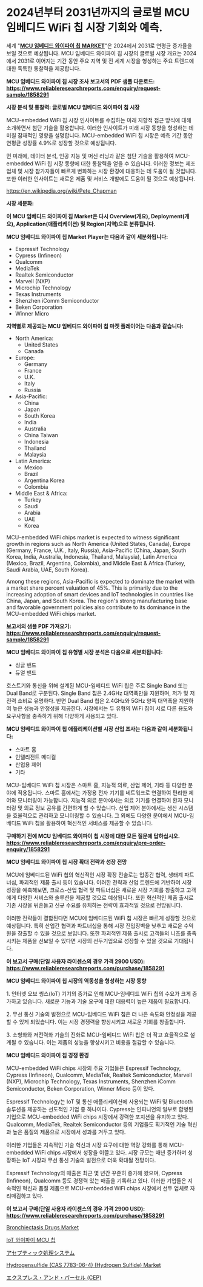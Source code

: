 <p><h1>2024년부터 2031년까지의 글로벌 MCU 임베디드 WiFi 칩 시장 기회와 예측.</h1></p><p>세계 "<strong><a href="https://www.reliableresearchreports.com/mcu-embedded-wifi-chips-r1858291">MCU 임베디드 와이파이 칩 MARKET</a></strong>"은 2024에서 2031로 연평균 증가율을 보일 것으로 예상됩니다. MCU 임베디드 와이파이 칩 시장의 글로벌 시장 개요는 2024에서 2031로 이어지는 기간 동안 주요 지역 및 전 세계 시장을 형성하는 주요 트렌드에 대한 독특한 통찰력을 제공합니다.</p>
<p><strong>MCU 임베디드 와이파이 칩 시장 조사 보고서의 PDF 샘플 다운로드: <a href="https://www.reliableresearchreports.com/enquiry/request-sample/1858291">https://www.reliableresearchreports.com/enquiry/request-sample/1858291</a></strong></p>
<p><strong>시장 분석 및 통찰력: 글로벌 MCU 임베디드 와이파이 칩 시장</strong></p>
<p><p>MCU-embedded WiFi 칩 시장 인사이트를 수집하는 미래 지향적 접근 방식에 대해 소개하면서 첨단 기술을 활용합니다. 이러한 인사이트가 미래 시장 동향을 형성하는 데 미칠 잠재적인 영향을 설명합니다. MCU-embedded WiFi 칩 시장은 예측 기간 동안 연평균 성장률 4.9%로 성장할 것으로 예상됩니다.</p><p>먼 미래에, 데이터 분석, 인공 지능 및 머신 러닝과 같은 첨단 기술을 활용하여 MCU-embedded WiFi 칩 시장 동향에 대한 통찰력을 얻을 수 있습니다. 이러한 정보는 제조업체 및 시장 참가자들이 빠르게 변화하는 시장 환경에 대응하는 데 도움이 될 것입니다. 또한 이러한 인사이트는 새로운 제품 및 서비스 개발에도 도움이 될 것으로 예상됩니다.</p></p>
<p><a href="%7CAUTHORITHY_DOMAIN_URL%7C">https://en.wikipedia.org/wiki/Pete_Chapman</a></p>
<p><strong>시장 세분화:</strong></p>
<p><strong>이 MCU 임베디드 와이파이 칩 Market은 다시 Overview(개요), Deployment(개요), Application(애플리케이션) 및 Region(지역)으로 분류됩니다.</strong></p>
<p><strong>MCU 임베디드 와이파이 칩 Market Player는 다음과 같이 세분화됩니다:</strong></p>
<p><ul><li>Espressif Technology</li><li>Cypress (Infineon)</li><li>Qualcomm</li><li>MediaTek</li><li>Realtek Semiconductor</li><li>Marvell (NXP)</li><li>Microchip Technology</li><li>Texas Instruments</li><li>Shenzhen iComm Semiconductor</li><li>Beken Corporation</li><li>Winner Micro</li></ul></p>
<p><strong>지역별로 제공되는 MCU 임베디드 와이파이 칩 마켓 플레이어는 다음과 같습니다:</strong></p>
<p><ul>
    <li>
        North America:
        <ul>
            <li>United States</li>
            <li>Canada</li>
        </ul>
    </li>
    <li>
        Europe:
        <ul>
            <li>Germany</li>
            <li>France</li>
            <li>U.K.</li>
            <li>Italy</li>
            <li>Russia</li>
        </ul>
    </li>
    <li>
        Asia-Pacific:
        <ul>
            <li>China</li>
            <li>Japan</li>
            <li>South Korea</li>
            <li>India</li>
            <li>Australia</li>
            <li>China Taiwan</li>
            <li>Indonesia</li>
            <li>Thailand</li>
            <li>Malaysia</li>
        </ul>
    </li>
    <li>
        Latin America:
        <ul>
            <li>Mexico</li>
            <li>Brazil</li>
            <li>Argentina Korea</li>
            <li>Colombia</li>
        </ul>
    </li>
    <li>
        Middle East & Africa:
        <ul>
            <li>Turkey</li>
            <li>Saudi</li>
            <li>Arabia</li>
            <li>UAE</li>
            <li>Korea</li>
        </ul>
    </li>
    </ul></p>
<p><p>MCU-embedded WiFi chips market is expected to witness significant growth in regions such as North America (United States, Canada), Europe (Germany, France, U.K., Italy, Russia), Asia-Pacific (China, Japan, South Korea, India, Australia, Indonesia, Thailand, Malaysia), Latin America (Mexico, Brazil, Argentina, Colombia), and Middle East & Africa (Turkey, Saudi Arabia, UAE, South Korea).</p><p>Among these regions, Asia-Pacific is expected to dominate the market with a market share percent valuation of 45%. This is primarily due to the increasing adoption of smart devices and IoT technologies in countries like China, Japan, and South Korea. The region's strong manufacturing base and favorable government policies also contribute to its dominance in the MCU-embedded WiFi chips market.</p></p>
<p><strong>보고서의 샘플 PDF 가져오기: <a href="https://www.reliableresearchreports.com/enquiry/request-sample/1858291">https://www.reliableresearchreports.com/enquiry/request-sample/1858291</a></strong></p>
<p><strong>MCU 임베디드 와이파이 칩 유형별 시장 분석은 다음으로 세분화됩니다:</strong></p>
<p><ul><li>싱글 밴드</li><li>듀얼 밴드</li></ul></p>
<p><p>호스트기와 통신을 위해 설계된 MCU-임베디드 WiFi 칩은 주로 Single Band 또는 Dual Band로 구분된다. Single Band 칩은 2.4GHz 대역폭만을 지원하며, 저가 및 저전력 소비로 유명하다. 반면 Dual Band 칩은 2.4GHz와 5GHz 양쪽 대역폭을 지원하여 높은 성능과 안정성을 제공한다. 시장에서는 두 유형의 WiFi 칩이 서로 다른 용도와 요구사항을 충족하기 위해 다양하게 사용되고 있다.</p></p>
<p><strong>MCU 임베디드 와이파이 칩 애플리케이션별 시장 산업 조사는 다음과 같이 세분화됩니다:</strong></p>
<p><ul><li>스마트 홈</li><li>인텔리전트 메디컬</li><li>산업용 제어</li><li>기타</li></ul></p>
<p><p>MCU-임베디드 WiFi 칩 시장은 스마트 홈, 지능적 의료, 산업 제어, 기타 등 다양한 분야에 적용됩니다. 스마트 홈에서는 가정용 전자 기기를 네트워크로 연결하여 편리한 제어와 모니터링이 가능합니다. 지능적 의료 분야에서는 의료 기기를 연결하여 환자 모니터링 및 의료 정보 공유를 간편하게 할 수 있습니다. 산업 제어 분야에서는 생산 시스템을 효율적으로 관리하고 모니터링할 수 있습니다. 그 외에도 다양한 분야에서 MCU-임베디드 WiFi 칩을 활용하여 혁신적인 서비스를 제공할 수 있습니다.</p></p>
<p><strong>구매하기 전에 MCU 임베디드 와이파이 칩 시장에 대한 모든 질문에 답하십시오. <a href="https://www.reliableresearchreports.com/enquiry/pre-order-enquiry/1858291">https://www.reliableresearchreports.com/enquiry/pre-order-enquiry/1858291</a></strong></p>
<p><strong>MCU 임베디드 와이파이 칩 시장 확대 전략과 성장 전망</strong></p>
<p><p>MCU에 임베디드된 WiFi 칩의 혁신적인 시장 확장 전술로는 업종간 협력, 생태계 파트너십, 파괴적인 제품 출시 등이 있습니다. 이러한 전략과 산업 트렌드에 기반하여 시장 성장을 예측해보면, 크로스-산업 협력 및 파트너십은 새로운 시장 기회를 창출하고 고객에게 다양한 서비스와 솔루션을 제공할 것으로 예상됩니다. 또한 혁신적인 제품 출시로 기존 시장을 뒤흔들고 신규 수요를 유치하는 전략이 효과적일 것으로 전망됩니다.</p><p>이러한 전략들이 결합된다면 MCU에 임베디드된 WiFi 칩 시장은 빠르게 성장할 것으로 예상됩니다. 특히 산업간 협력과 파트너십을 통해 시장 진입장벽을 낮추고 새로운 수익원을 창출할 수 있을 것으로 보입니다. 또한 파괴적인 제품 출시로 고객들의 니즈를 충족시키는 제품을 선보일 수 있다면 시장의 선두기업으로 성장할 수 있을 것으로 기대됩니다.</p></p>
<p><strong>이 보고서 구매(단일 사용자 라이센스의 경우 가격 2900 USD): <a href="https://www.reliableresearchreports.com/purchase/1858291">https://www.reliableresearchreports.com/purchase/1858291</a></strong></p>
<p><strong>MCU 임베디드 와이파이 칩 시장의 역동성을 형성하는 시장 동향</strong></p>
<p><p>1. 인터넷 오브 씽스(IoT) 기기의 증가로 인해 MCU-임베디드 WiFi 칩의 수요가 크게 증가하고 있습니다. 새로운 기능과 기술 요구에 대한 대응력이 높은 제품이 필요합니다.</p><p>2. 무선 통신 기술의 발전으로 MCU-임베디드 WiFi 칩은 더 나은 속도와 안정성을 제공할 수 있게 되었습니다. 이는 시장 경쟁력을 향상시키고 새로운 기회를 창출합니다.</p><p>3. 소형화와 저전력화 기술의 진화로 MCU-임베디드 WiFi 칩은 더 작고 효율적으로 설계될 수 있습니다. 이는 제품의 성능을 향상시키고 비용을 절감할 수 있습니다.</p></p>
<p><strong>MCU 임베디드 와이파이 칩 경쟁 환경</strong></p>
<p><p>MCU-embedded WiFi chips 시장의 주요 기업들은 Espressif Technology, Cypress (Infineon), Qualcomm, MediaTek, Realtek Semiconductor, Marvell (NXP), Microchip Technology, Texas Instruments, Shenzhen iComm Semiconductor, Beken Corporation, Winner Micro 등이 있다. </p><p>Espressif Technology는 IoT 및 통신 애플리케이션에 사용되는 WiFi 및 Bluetooth 솔루션을 제공하는 선도적인 기업 중 하나이다. Cypress는 인피니언의 일부로 합병된 기업으로 MCU-embedded WiFi chips 시장에서 강력한 포지션을 유지하고 있다. Qualcomm, MediaTek, Realtek Semiconductor 등의 기업들도 획기적인 기술 혁신과 높은 품질의 제품으로 시장에서 성과를 거두고 있다. </p><p>이러한 기업들은 지속적인 기술 혁신과 시장 요구에 대한 역량 강화를 통해 MCU-embedded WiFi chips 시장에서 성장을 이끌고 있다. 시장 규모는 매년 증가하며 성장하는 IoT 시장과 무선 통신 기술의 발전으로 더욱 확대될 전망이다. </p><p>Espressif Technology의 매출은 최근 몇 년간 꾸준히 증가해 왔으며, Cypress (Infineon), Qualcomm 등도 경쟁력 있는 매출을 기록하고 있다. 이러한 기업들은 지속적인 혁신과 품질 제품으로 MCU-embedded WiFi chips 시장에서 선두 업체로 자리매김하고 있다.</p></p>
<p><strong>이 보고서 구매(단일 사용자 라이센스의 경우 가격 2900 USD): <a href="https://www.reliableresearchreports.com/purchase/1858291">https://www.reliableresearchreports.com/purchase/1858291</a></strong></p>
<p><p><a href="https://medium.com/@janetvalentinh15/comprehensive-analysis-of-the-global-bronchiectasis-drugs-market-growth-trends-market-forecasts-ca3f71d99e48">Bronchiectasis Drugs Market</a></p><p><a href="https://github.com/laholand/Market-Research-Report-List-6/blob/main/4131876108189.md">IoT 와이파이 MCU 칩</a></p><p><a href="https://medium.com/@johnson154chris/2024%E5%B9%B4%E3%81%8B%E3%82%892031%E5%B9%B4%E3%81%BE%E3%81%A7%E3%81%AE%E7%84%A1%E8%8F%8C%E5%87%A6%E7%90%86%E3%82%B7%E3%82%B9%E3%83%86%E3%83%A0%E5%B8%82%E5%A0%B4%E3%81%AE%E5%8F%8E%E7%9B%8A%E5%88%86%E6%9E%90%E3%81%A8%E6%88%90%E9%95%B7%E4%BA%88%E6%B8%AC%E3%82%92%E6%8E%A2%E3%82%8B-3d02beeb9fc7">アセプティック処理システム</a></p><p><a href="https://issuu.com/reportprime-2/docs/hydrogensulfide-cas-7783-06-4-hydro_4d05f710cc02d5">Hydrogensulfide (CAS 7783-06-4) (Hydrogen Sulfide) Market</a></p><p><a href="https://medium.com/@marlanamarvn/%E3%82%B0%E3%83%AD%E3%83%BC%E3%83%90%E3%83%AB%E3%82%A8%E3%82%AF%E3%82%B9%E3%83%97%E3%83%AC%E3%82%B9%E3%81%A8%E3%83%91%E3%83%BC%E3%82%BB%E3%83%AB-cep-%E5%B8%82%E5%A0%B4%E3%81%AE%E8%A6%8F%E6%A8%A1%E3%81%A8%E3%82%B7%E3%82%A7%E3%82%A2%E5%88%86%E6%9E%90-%E8%A3%BD%E5%93%81%E3%82%BF%E3%82%A4%E3%83%97%E5%88%A5-%E3%82%A2%E3%83%97%E3%83%AA%E3%82%B1%E3%83%BC%E3%82%B7%E3%83%A7%E3%83%B3%E5%88%A5-%E5%9C%B0%E5%9F%9F%E5%88%A5-%E4%BA%88%E6%B8%AC-2024%E5%B9%B4-2031%E5%B9%B4-b11144289585">エクスプレス・アンド・パーセル (CEP)</a></p></p>